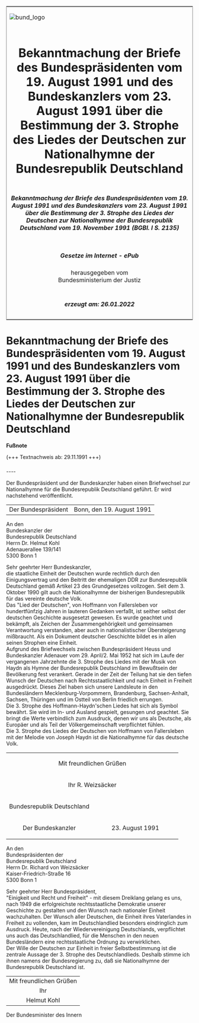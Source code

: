 <span id="DECKBLATT.html"></span>

<table border="0" frame="border" width="100%">

<tr valign="top">

<td align="left">

![bund\_logo](BfJ_2021_Web_de_de.gif)

</td>

<td align="right">

 

</td>

</tr>

<tr align="center" valign="middle">

<td colspan="2">

# Bekanntmachung der Briefe des Bundespräsidenten vom 19. August 1991 und des Bundeskanzlers vom 23. August 1991 über die Bestimmung der 3. Strophe des Liedes der Deutschen zur Nationalhymne der Bundesrepublik Deutschland

</td>

</tr>

<tr align="center" valign="middle">

<td colspan="2">

##### Bekanntmachung der Briefe des Bundespräsidenten vom 19. August 1991 und des Bundeskanzlers vom 23. August 1991 über die Bestimmung der 3. Strophe des Liedes der Deutschen zur Nationalhymne der Bundesrepublik Deutschland vom 19. November 1991 (BGBl. I S. 2135)

</td>

</tr>

<tr align="center" valign="middle">

<td colspan="2">

  
  

##### Gesetze im Internet - ePub  
  
herausgegeben vom  
Bundesministerium der Justiz

</td>

</tr>

<tr align="center" valign="bottom">

<td colspan="2">

  
  

##### erzeugt am: 26.01.2022

</td>

</tr>

</table>

<span id="BJNR021350991.html"></span>

# Bekanntmachung der Briefe des Bundespräsidenten vom 19. August 1991 und des Bundeskanzlers vom 23. August 1991 über die Bestimmung der 3. Strophe des Liedes der Deutschen zur Nationalhymne der Bundesrepublik Deutschland

<div>

  
**Fußnote**

<div class="jnhtml">

<div>

<div class="jurAbsatz">

(+++ Textnachweis ab: 29.11.1991 +++)

</div>

</div>

</div>

</div>

<span id="BJNR021350991BJNE000100307.html"></span>

###   
\----

<div>

<div class="jnhtml">

<div>

<div class="jurAbsatz">

Der Bundespräsident und der Bundeskanzler haben einen Briefwechsel zur
Nationalhymne für die Bundesrepublik Deutschland geführt. Er wird
nachstehend veröffentlicht.  

|                     |                           |
| :------------------ | :------------------------ |
| Der Bundespräsident | Bonn, den 19. August 1991 |

  
  
An den  
Bundeskanzler der  
Bundesrepublik Deutschland  
Herrn Dr. Helmut Kohl  
Adenauerallee 139/141  
5300 Bonn 1  
  
Sehr geehrter Herr Bundeskanzler,  
die staatliche Einheit der Deutschen wurde rechtlich durch den
Einigungsvertrag und den Beitritt der ehemaligen DDR zur Bundesrepublik
Deutschland gemäß Artikel 23 des Grundgesetzes vollzogen. Seit dem 3.
Oktober 1990 gilt auch die Nationalhymne der bisherigen Bundesrepublik
für das vereinte deutsche Volk.  
Das "Lied der Deutschen", von Hoffmann von Fallersleben vor
hundertfünfzig Jahren in lauteren Gedanken verfaßt, ist seither selbst
der deutschen Geschichte ausgesetzt gewesen. Es wurde geachtet und
bekämpft, als Zeichen der Zusammengehörigkeit und gemeinsamen
Verantwortung verstanden, aber auch in nationalistischer Übersteigerung
mißbraucht. Als ein Dokument deutscher Geschichte bildet es in allen
seinen Strophen eine Einheit.  
Aufgrund des Briefwechsels zwischen Bundespräsident Heuss und
Bundeskanzler Adenauer vom 29. April/2. Mai 1952 hat sich im Laufe der
vergangenen Jahrzehnte die 3. Strophe des Liedes mit der Musik von Haydn
als Hymne der Bundesrepublik Deutschland im Bewußtsein der Bevölkerung
fest verankert. Gerade in der Zeit der Teilung hat sie den tiefen Wunsch
der Deutschen nach Rechtsstaatlichkeit und nach Einheit in Freiheit
ausgedrückt. Dieses Ziel haben sich unsere Landsleute in den
Bundesländern Mecklenburg-Vorpommern, Brandenburg, Sachsen-Anhalt,
Sachsen, Thüringen und im Ostteil von Berlin friedlich errungen.  
Die 3. Strophe des Hoffmann-Haydn'schen Liedes hat sich als Symbol
bewährt. Sie wird im In- und Ausland gespielt, gesungen und geachtet.
Sie bringt die Werte verbindlich zum Ausdruck, denen wir uns als
Deutsche, als Europäer und als Teil der Völkergemeinschaft verpflichtet
fühlen.  
Die 3. Strophe des Liedes der Deutschen von Hoffmann von Fallersleben
mit der Melodie von Joseph Haydn ist die Nationalhymne für das deutsche
Volk.  

<table style="border: none;">

<colgroup>

<col align="center" width="50%">

</col>

<col align="center" width="50%">

</col>

</colgroup>

<tbody>

<tr>

<td style colspan="2" align="center">

Mit freundlichen Grüßen

</div>

</div>

</div>

</div>

</td>

</tr>

<tr>

<td style colspan="2" align="center">

Ihr R. Weizsäcker

</td>

</tr>

<tr>

<td style align="center">

Bundesrepublik Deutschland

</td>

<td style align="center">

 

</td>

</tr>

<tr>

<td style align="center">

Der Bundeskanzler

</td>

<td style align="center">

23\. August 1991

</td>

</tr>

</tbody>

</table>

  
An den  
Bundespräsidenten der  
Bundesrepublik Deutschland  
Herrn Dr. Richard von Weizsäcker  
Kaiser-Friedrich-Straße 16  
5300 Bonn 1  
  
Sehr geehrter Herr Bundespräsident,  
"Einigkeit und Recht und Freiheit" - mit diesem Dreiklang gelang es uns,
nach 1949 die erfolgreichste rechtsstaatliche Demokratie unserer
Geschichte zu gestalten und den Wunsch nach nationaler Einheit
wachzuhalten. Der Wunsch aller Deutschen, die Einheit ihres Vaterlandes
in Freiheit zu vollenden, kam im Deutschlandlied besonders eindringlich
zum Ausdruck. Heute, nach der Wiedervereinigung Deutschlands,
verpflichtet uns auch das Deutschlandlied, für die Menschen in den neuen
Bundesländern eine rechtsstaatliche Ordnung zu verwirklichen.  
Der Wille der Deutschen zur Einheit in freier Selbstbestimmung ist die
zentrale Aussage der 3. Strophe des Deutschlandlieds. Deshalb stimme ich
ihnen namens der Bundesregierung zu, daß sie Nationalhymne der
Bundesrepublik Deutschland ist.  

|                         |
| :---------------------: |
| Mit freundlichen Grüßen |
|           Ihr           |
|       Helmut Kohl       |

  
<span class="SP">Der Bundesminister des Innern</span>

</div>

</div>

</div>

</div>
